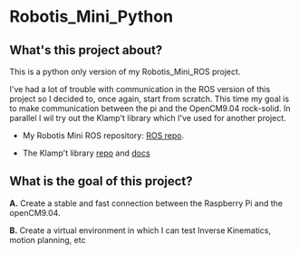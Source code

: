 # Robotis_Mini_Python

## What's this project about?
This is a python only version of my Robotis_Mini_ROS project. 

I've had a lot of trouble with communication in the ROS version of this project so I decided to, once again, start from scratch. This time my goal is to make communication between the pi and the OpenCM9.04 rock-solid. In parallel I wil try out the Klamp't library which I've used for another project.

- My Robotis Mini ROS repository: [ROS repo](https://github.com/Benoit-LdL/Robotis_Mini_ROS).

- The Klamp't library [repo](https://github.com/krishauser/Klampt) and [docs](http://motion.cs.illinois.edu/software/klampt/latest/pyklampt_docs/Manual.html)

## What is the goal of this project?
**A.** Create a stable and fast connection between the Raspberry Pi and the openCM9.04. 

**B.** Create a virtual environment in which I can test Inverse Kinematics, motion planning, etc